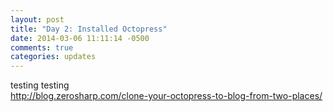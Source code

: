 ```yaml
---
layout: post
title: "Day 2: Installed Octopress"
date: 2014-03-06 11:11:14 -0500
comments: true
categories: updates
---
```

testing testing<br />
http://blog.zerosharp.com/clone-your-octopress-to-blog-from-two-places/